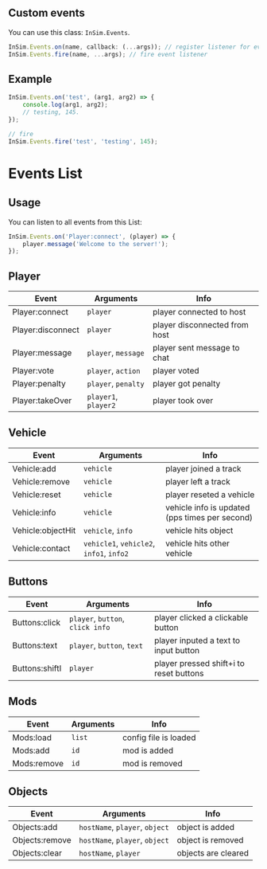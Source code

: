 ## Custom events
You can use this class: `InSim.Events`. 
```js
InSim.Events.on(name, callback: (...args)); // register listener for event
InSim.Events.fire(name, ...args); // fire event listener
```

## Example
```js
InSim.Events.on('test', (arg1, arg2) => {
    console.log(arg1, arg2);
    // testing, 145.
});

// fire
InSim.Events.fire('test', 'testing', 145);
```

# Events List
## Usage
You can listen to all events from this List:
```js
InSim.Events.on('Player:connect', (player) => {
    player.message('Welcome to the server!');
});
```

## Player
| Event                     | Arguments           | Info                                           |
| ------------------------- | ------------------- | ---------------------------------------------- |
| Player:connect            | `player`            | player connected to host                       |
| Player:disconnect         | `player`            | player disconnected from host                  |
| Player:message            | `player`, `message` | player sent message to chat                    |
| Player:vote            | `player`, `action` | player voted                    |
| Player:penalty            | `player`, `penalty` | player got penalty                    |
| Player:takeOver            | `player1`, `player2` | player took over                    |

## Vehicle
| Event                     | Arguments           | Info                                           |
| ------------------------- | ------------------- | ---------------------------------------------- |
| Vehicle:add               | `vehicle`           | player joined a track                          |
| Vehicle:remove            | `vehicle`           | player left a track                            |
| Vehicle:reset             | `vehicle`           | player reseted a vehicle                       |
| Vehicle:info              | `vehicle`           | vehicle info is updated (pps times per second) |
| Vehicle:objectHit              | `vehicle`, `info`           | vehicle hits object |
| Vehicle:contact              | `vehicle1`, `vehicle2`, `info1`, `info2`           | vehicle hits other vehicle |

## Buttons
| Event                     | Arguments                        | Info                                           |
| ------------------------- | -------------------------------- | ---------------------------------------------- |
| Buttons:click             | `player`, `button`, `click info` | player clicked a clickable button              |
| Buttons:text              | `player`, `button`, `text`       | player inputed a text to input button          |
| Buttons:shiftI            | `player`                         | player pressed shift+i to reset buttons        |

## Mods
| Event                     | Arguments                        | Info                                           |
| ------------------------- | -------------------------------- | ---------------------------------------------- |
| Mods:load                 | `list`                           | config file is loaded                          |
| Mods:add                  | `id`                             | mod is added                                   |
| Mods:remove               | `id`                             | mod is removed                                 |

## Objects
| Event                     | Arguments                        | Info                                           |
| ------------------------- | -------------------------------- | ---------------------------------------------- |
| Objects:add               | `hostName`, `player`, `object`   | object is added                                |
| Objects:remove            | `hostName`, `player`, `object`   | object is removed                              |
| Objects:clear             | `hostName`, `player`             | objects are cleared                            |
